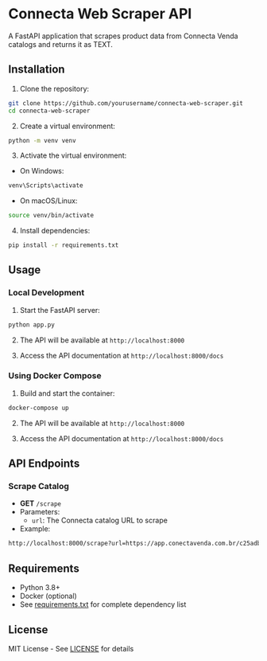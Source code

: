 # Connecta Web Scraper API

A FastAPI application that scrapes product data from Connecta Venda catalogs and returns it as TEXT.

## Installation

1. Clone the repository:
```bash
git clone https://github.com/yourusername/connecta-web-scraper.git
cd connecta-web-scraper
```

2. Create a virtual environment:
```bash
python -m venv venv
```

3. Activate the virtual environment:
- On Windows:
```bash
venv\Scripts\activate
```
- On macOS/Linux:
```bash
source venv/bin/activate
```

4. Install dependencies:
```bash
pip install -r requirements.txt
```

## Usage

### Local Development

1. Start the FastAPI server:
```bash
python app.py
```

2. The API will be available at `http://localhost:8000`

3. Access the API documentation at `http://localhost:8000/docs`

### Using Docker Compose

1. Build and start the container:
```bash
docker-compose up
```

2. The API will be available at `http://localhost:8000`

3. Access the API documentation at `http://localhost:8000/docs`

## API Endpoints

### Scrape Catalog
- **GET** `/scrape`
- Parameters:
  - `url`: The Connecta catalog URL to scrape
- Example:
```bash
http://localhost:8000/scrape?url=https://app.conectavenda.com.br/c25adbbf63a83befa6c04e686c3c090f
```

## Requirements

- Python 3.8+
- Docker (optional)
- See [requirements.txt](requirements.txt) for complete dependency list

## License

MIT License - See [LICENSE](LICENSE) for details
